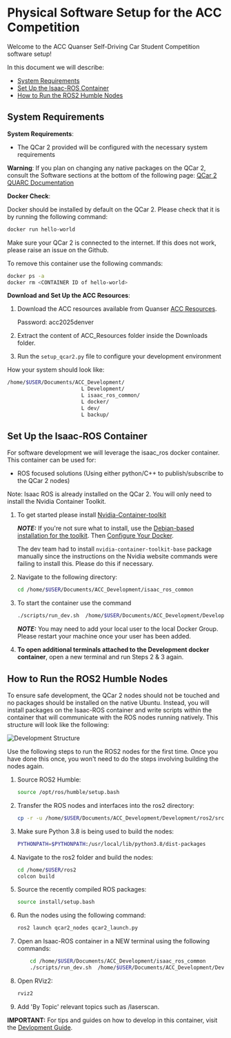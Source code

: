 # Physical Software Setup for the ACC Competition <!-- omit in toc -->

Welcome to the ACC Quanser Self-Driving Car Student Competition software setup!

In this document we will describe:

- [System Requirements](#system-requirements)
- [Set Up the Isaac-ROS Container](#set-up-the-isaac-ros-container)
- [How to Run the ROS2 Humble Nodes](#how-to-run-the-ros2-humble-nodes)

## System Requirements

**System Requirements**:

- The QCar 2 provided will be configured with the necessary system requirements

**Warning**: If you plan on changing any native packages on the QCar 2, consult the Software sections at the bottom of the following page: [QCar 2 QUARC Documentation](https://docs.quanser.com/quarc/documentation/qcar2.html)

**Docker Check**:

Docker should be installed by default on the QCar 2. Please check that it is by running the following command:

```bash
docker run hello-world
```

Make sure your QCar 2 is connected to the internet. If this does not work, please raise an issue on the Github.

To remove this container use the following commands:

```bash
docker ps -a
docker rm <CONTAINER ID of hello-world>
```

**Download and Set Up the ACC Resources**:

1. Download the ACC resources available from Quanser [ACC Resources](https://quanserinc.box.com/s/g2690n3jwbhquwr8uqdz0b45m5wx945z).

   Password: acc2025denver

2. Extract the content of ACC_Resources folder inside the Downloads folder.

3. Run the `setup_qcar2.py` file to configure your development environment

How your system should look like:

``` bash
/home/$USER/Documents/ACC_Development/ 
                        L Development/
                        L isaac_ros_common/
                        L docker/
                        L dev/
                        L backup/
```

## Set Up the Isaac-ROS Container

For software development we will leverage the isaac_ros docker container. This container can be used for:

- ROS focused solutions (Using either python/C++ to publish/subscribe to the QCar 2 nodes)

Note: Isaac ROS is already installed on the QCar 2. You will only need to install the Nvidia Container Toolkit.

1. To get started please install [Nvidia-Container-toolkit](https://docs.nvidia.com/datacenter/cloud-native/container-toolkit/latest/install-guide.html#installing-the-nvidia-container-toolkit)

    **_NOTE:_**  If you're not sure what to install, use the [Debian-based installation for the toolkit](https://docs.nvidia.com/datacenter/cloud-native/container-toolkit/latest/install-guide.html#with-apt-ubuntu-debian). Then [Configure Your Docker](https://docs.nvidia.com/datacenter/cloud-native/container-toolkit/latest/install-guide.html#with-apt-ubuntu-debian).

    The dev team had to install `nvidia-container-toolkit-base` package manually since the instructions on the Nvidia website commands were failing to install this. Please do this if necessary.

2. Navigate to the following directory:

    ```bash
    cd /home/$USER/Documents/ACC_Development/isaac_ros_common
    ```

3. To start the container use the command

    ```bash
    ./scripts/run_dev.sh  /home/$USER/Documents/ACC_Development/Development
    ```

    **_NOTE:_**  You may need to add your local user to the local Docker Group. Please restart your machine once your user has been added.

4. **To open additional terminals attached to the Development docker container**, open a new terminal and run Steps 2 & 3 again.

## How to Run the ROS2 Humble Nodes

To ensure safe development, the QCar 2 nodes should not be touched and no packages should be installed on the native Ubuntu. Instead, you will install packages on the Isaac-ROS container and write scripts within the container that will communicate with the ROS nodes running natively. This structure will look like the following:

![Development Structure](https://github.com/quanser/ACC-Competition-2025/tree/stage2/Software_Guides/Pictures/software_architecture_stage2.png)

Use the following steps to run the ROS2 nodes for the first time. Once you have done this once, you won't need to do the steps involving building the nodes again.

1. Source ROS2 Humble:

    ```bash
    source /opt/ros/humble/setup.bash
    ```

2. Transfer the ROS nodes and interfaces into the ros2 directory:

    ```bash
    cp -r -u /home/$USER/Documents/ACC_Development/Development/ros2/src /home/$USER/ros2
    ```

3. Make sure Python 3.8 is being used to build the nodes:

    ```bash
    PYTHONPATH=$PYTHONPATH:/usr/local/lib/python3.8/dist-packages
    ```

4. Navigate to the ros2 folder and build the nodes:

    ```bash
    cd /home/$USER/ros2
    colcon build
    ```

5. Source the recently compiled ROS packages:

    ```bash
    source install/setup.bash
    ```

6. Run the nodes using the following command:

    ```bash
    ros2 launch qcar2_nodes qcar2_launch.py
    ```

7. Open an Isaac-ROS container in a NEW terminal using the following commands:

    ```bash
        cd /home/$USER/Documents/ACC_Development/isaac_ros_common
        ./scripts/run_dev.sh  /home/$USER/Documents/ACC_Development/Development
    ```

8. Open RViz2:

    ```bash
    rviz2
    ```

9. Add 'By Topic' relevant topics such as /laserscan.

**IMPORTANT:** For tips and guides on how to develop in this container, visit the [Devlopment Guide](https://github.com/quanser/ACC-Competition-2025/blob/main/Software_Guides/Development%20Guide.md).
